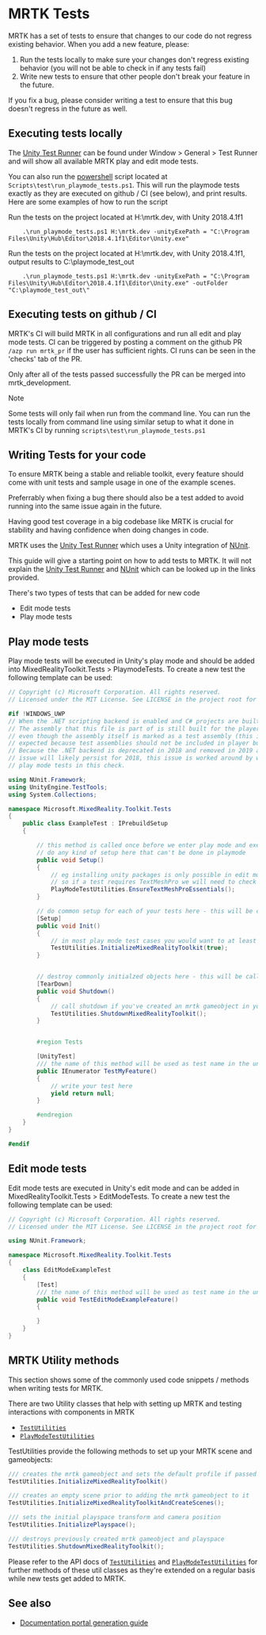 
# MRTK Tests

MRTK has a set of tests to ensure that changes to our code do not regress existing behavior. When you add a new feature, please:

1. Run the tests locally to make sure your changes don't regress existing behavior (you will not be able to check in if any tests fail)
2. Write new tests to ensure that other people don't break your feature in the future.

If you fix a bug, please consider writing a test to ensure that this bug doesn't regress in the future as well.

## Executing tests locally

The [Unity Test Runner](https://docs.unity3d.com/Manual/testing-editortestsrunner.html) can be found under Window > General > Test Runner and will show all available MRTK play and edit mode tests.

You can also run the [powershell](https://docs.microsoft.com/en-us/powershell/scripting/install/installing-powershell?view=powershell-6) script located at `Scripts\test\run_playmode_tests.ps1`. This will run the playmode tests exactly as they are executed on github / CI (see below), and print results. Here are some examples of how to run the script

Run the tests on the project located at H:\mrtk.dev, with Unity 2018.4.1f1

```
    .\run_playmode_tests.ps1 H:\mrtk.dev -unityExePath = "C:\Program Files\Unity\Hub\Editor\2018.4.1f1\Editor\Unity.exe"
```

Run the tests on the project located at H:\mrtk.dev, with Unity 2018.4.1f1, output results to C:\playmode_test_out

```
    .\run_playmode_tests.ps1 H:\mrtk.dev -unityExePath = "C:\Program Files\Unity\Hub\Editor\2018.4.1f1\Editor\Unity.exe" -outFolder "C:\playmode_test_out\"
```


## Executing tests on github / CI
MRTK's CI will build MRTK in all configurations and run all edit and play mode tests. CI can be triggered by posting a comment on the github PR `/azp run mrtk_pr` if the user has sufficient rights. CI runs can be seen in the 'checks' tab of the PR. 

Only after all of the tests passed successfully the PR can be merged into mrtk_development. 

> [!NOTE]
> Some tests will only fail when run from the command line. You can run the tests locally from command line using similar setup to what it done in MRTK's CI by running `scripts\test\run_playmode_tests.ps1`

## Writing Tests for your code
To ensure MRTK being a stable and reliable toolkit, every feature should come with unit tests and sample usage in one of the example scenes.

Preferrably when fixing a bug there should also be a test added to avoid running into the same issue again in the future.

Having good test coverage in a big codebase like MRTK is crucial for stability and having confidence when doing changes in code.


MRTK uses the [Unity Test Runner](https://docs.unity3d.com/Manual/testing-editortestsrunner.html) which uses a Unity integration of [NUnit](https://nunit.org/). 

This guide will give a starting point on how to add tests to MRTK. It will not explain the [Unity Test Runner](https://docs.unity3d.com/Manual/testing-editortestsrunner.html) and [NUnit](https://nunit.org/) which can be looked up in the links provided.

There's two types of tests that can be added for new code

* Edit mode tests
* Play mode tests

## Play mode tests

Play mode tests will be executed in Unity's play mode and should be added into MixedRealityToolkit.Tests > PlaymodeTests. 
To create a new test the following template can be used:

``` csharp
// Copyright (c) Microsoft Corporation. All rights reserved.
// Licensed under the MIT License. See LICENSE in the project root for license information.

#if !WINDOWS_UWP
// When the .NET scripting backend is enabled and C# projects are built
// The assembly that this file is part of is still built for the player,
// even though the assembly itself is marked as a test assembly (this is not
// expected because test assemblies should not be included in player builds).
// Because the .NET backend is deprecated in 2018 and removed in 2019 and this
// issue will likely persist for 2018, this issue is worked around by wrapping all
// play mode tests in this check.

using NUnit.Framework;
using UnityEngine.TestTools;
using System.Collections;

namespace Microsoft.MixedReality.Toolkit.Tests
{
    public class ExampleTest : IPrebuildSetup
    {

        // this method is called once before we enter play mode and execute any of the tests
        // do any kind of setup here that can't be done in playmode
        public void Setup()
        {
            // eg installing unity packages is only possible in edit mode 
            // so if a test requires TextMeshPro we will need to check for the package before entering play mode
            PlayModeTestUtilities.EnsureTextMeshProEssentials();
        }

        // do common setup for each of your tests here - this will be called for each individual test after entering playmode
        [Setup]
        public void Init()
        {
            // in most play mode test cases you would want to at least create an MRTK gameobject using the default profile
            TestUtilities.InitializeMixedRealityToolkit(true);
        }


        // destroy commonly initialzed objects here - this will be called after each of your tests has finished
        [TearDown]
        public void Shutdown()
        {
            // call shutdown if you've created an mrtk gameobject in your test
            TestUtilities.ShutdownMixedRealityToolkit();
        }


        #region Tests

        [UnityTest]
        /// the name of this method will be used as test name in the unity test runner
        public IEnumerator TestMyFeature()
        {
            // write your test here
            yield return null;
        }

        #endregion
    }
}

#endif

```

## Edit mode tests

Edit mode tests are executed in Unity's edit mode and can be added in MixedRealityToolkit.Tests > EditModeTests.
To create a new test the following template can be used:

``` csharp
// Copyright (c) Microsoft Corporation. All rights reserved.
// Licensed under the MIT License. See LICENSE in the project root for license information.

using NUnit.Framework;

namespace Microsoft.MixedReality.Toolkit.Tests
{
    class EditModeExampleTest
    {
        [Test]
        /// the name of this method will be used as test name in the unity test runner
        public void TestEditModeExampleFeature()
        {

        }
    }
}

```

## MRTK Utility methods

This section shows some of the commonly used code snippets / methods when writing tests for MRTK.

There are two Utility classes that help with setting up MRTK and testing interactions with components in MRTK

* [`TestUtilities`](xref:Microsoft.MixedReality.Toolkit.Tests.TestUtilities)
* [`PlayModeTestUtilities`](xref:Microsoft.MixedReality.Toolkit.Tests.PlayModeTestUtilities)

TestUtilities provide the following methods to set up your MRTK scene and gameobjects:

``` csharp
/// creates the mrtk gameobject and sets the default profile if passed param is true
TestUtilities.InitializeMixedRealityToolkit()

/// creates an empty scene prior to adding the mrtk gameobject to it
TestUtilities.InitializeMixedRealityToolkitAndCreateScenes();

/// sets the initial playspace transform and camera position
TestUtilities.InitializePlayspace();

/// destroys previously created mrtk gameobject and playspace
TestUtilities.ShutdownMixedRealityToolkit();
```

Please refer to the API docs of [`TestUtilities`](xref:Microsoft.MixedReality.Toolkit.Tests.TestUtilities) and [`PlayModeTestUtilities`](xref:Microsoft.MixedReality.Toolkit.Tests.PlayModeTestUtilities) for further methods of these util classes as they're extended on a regular basis while new tests get added to MRTK.

## See also

* [Documentation portal generation guide](DevDocGuide.md)
